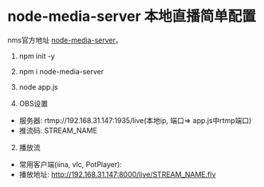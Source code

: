 # node-media-server 本地直播简单配置

nms官方地址 [node-media-server](https://github.com/illuspas/Node-Media-Server "手机观看MKV视频不错的选择")。

1. npm init -y
2. npm i node-media-server
3. node app.js

1. OBS设置
 - 服务器: rtmp://192.168.31.147:1935/live(本地ip, 端口=> app.js中rtmp端口)
 - 推流码: STREAM_NAME

2. 播放流
 - 常用客户端(iina, vlc, PotPlayer):
 - 播放地址: http://192.168.31.147:8000/live/STREAM_NAME.flv